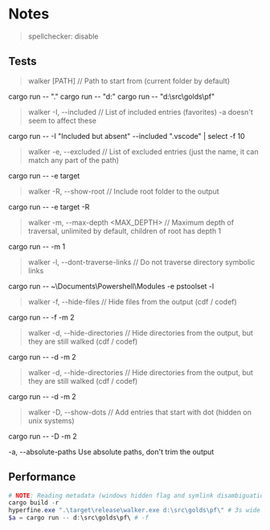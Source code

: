 # Notes

> spellchecker: disable

## Tests

> walker [PATH]                       // Path to start from (current folder by default)

cargo run -- "."
cargo run -- "d:\"
cargo run -- "d:\src\golds\pf\"

> walker -I, --included <INCLUDED>    // List of included entries (favorites) -a doesn't seem to affect these

cargo run -- -I "Included but absent" --included ".vscode" | select -f 10

> walker -e, --excluded <EXCLUDED>    // List of excluded entries (just the name, it can match any part of the path)

cargo run -- -e target

> walker -R, --show-root              // Include root folder to the output

cargo run -- -e target -R

> walker -m, --max-depth <MAX_DEPTH>  // Maximum depth of traversal, unlimited by default, children of root has depth 1

cargo run -- -m 1

> walker -l, --dont-traverse-links    // Do not traverse directory symbolic links

cargo run -- ~\Documents\Powershell\Modules -e pstoolset -l

> walker -f, --hide-files             // Hide files from the output (cdf / codef)

cargo run -- -f -m 2

> walker -d, --hide-directories       // Hide directories from the output, but they are still walked (cdf / codef)

cargo run -- -d -m 2

> walker -d, --hide-directories       // Hide directories from the output, but they are still walked (cdf / codef)

cargo run -- -d -m 2

> walker -D, --show-dots              // Add entries that start with dot (hidden on unix systems)

cargo run -- -D -m 2



  -a, --absolute-paths         Use absolute paths, don't trim the output



## Performance

```ps1
# NOTE: Reading metadata (windows hidden flag and symlink disambiguation) is very expensive
cargo build -r
hyperfine.exe ".\target\release\walker.exe d:\src\golds\pf\" # 3s wide
$a = cargo run -- d:\src\golds\pf\ # -f
```
